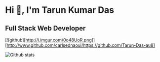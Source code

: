 # Hi 👋, I'm Tarun Kumar Das
## Full Stack Web Developer


<!--
**Tarun-Das-au8/Tarun-Das-au8** is a ✨ _special_ ✨ repository because its `README.md` (this file) appears on your GitHub profile.

- 🔭 I’m currently working on : Capstone Project
- 🌱 I’m currently learning : Advance JavaScript Concepts
- 📫 How to reach me: 
- 😄 Pronouns: ...
- ⚡ Fun fact: ...
-->
[![github][http://i.imgur.com/0o48UoR.png]][http://www.github.com/carlsednaoui/https://github.com/Tarun-Das-au8]

![Github stats](https://github-readme-stats.vercel.app/api?username=Tarun-Das-au8)
